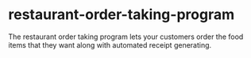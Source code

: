 # restaurant-order-taking-program
The restaurant order taking program lets your customers order the food items that they want along with automated receipt generating.
